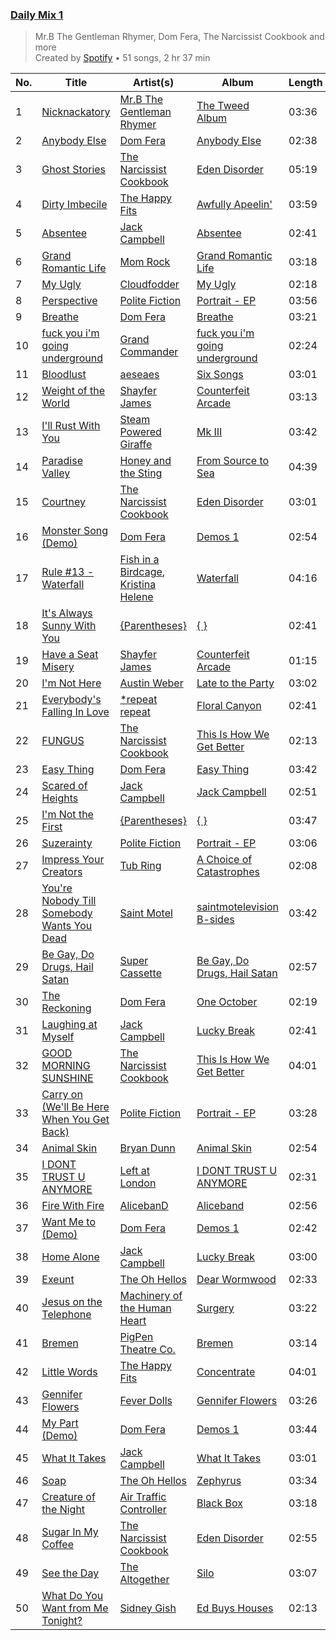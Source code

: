 ### [Daily Mix 1](https://open.spotify.com/playlist/37i9dQZF1E39Gzb56luQni)

> Mr.B The Gentleman Rhymer, Dom Fera, The Narcissist Cookbook and more<br>
> Created by [Spotify](https://open.spotify.com/user/spotify) • 51 songs, 2 hr 37 min

| No. | Title | Artist(s) | Album | Length |
|---|---|---|---|---|
| 1 | [Nicknackatory](https://open.spotify.com/track/1gNtB4nyr1RpK0zeuw5WwG) | [Mr.B The Gentleman Rhymer](https://open.spotify.com/artist/0ilsDGmlSM7nHPJgbOX0A9) | [The Tweed Album](https://open.spotify.com/album/0WQHquAYrZAeHbKVV7L5vZ) | 03:36 |
| 2 | [Anybody Else](https://open.spotify.com/track/3AgGV5DzPqe8DcJc6VTwAu) | [Dom Fera](https://open.spotify.com/artist/2qmjAtWVjMPWHHDdWilU6a) | [Anybody Else](https://open.spotify.com/album/0QWHAngyggahnhu7IElBpd) | 02:38 |
| 3 | [Ghost Stories](https://open.spotify.com/track/5ISRNtWOdRbCsDGBzl8pxA) | [The Narcissist Cookbook](https://open.spotify.com/artist/39XOEoh22kWNy5vsEZbAuX) | [Eden Disorder](https://open.spotify.com/album/7FQvWQe6c5U8RzsnqLACbP) | 05:19 |
| 4 | [Dirty Imbecile](https://open.spotify.com/track/7evpKJpRBRpCHux5JaczZX) | [The Happy Fits](https://open.spotify.com/artist/73rPcaYEhBd0UuVZBqqyQJ) | [Awfully Apeelin'](https://open.spotify.com/album/5Ytl4luzTdstrEpZdlMCSk) | 03:59 |
| 5 | [Absentee](https://open.spotify.com/track/4TTcBKSLK2lvjJaEBJsVoP) | [Jack Campbell](https://open.spotify.com/artist/3jpstJohEQDeP8JHzGyqaC) | [Absentee](https://open.spotify.com/album/0axbvqBOAejn8DgTUcJAp1) | 02:41 |
| 6 | [Grand Romantic Life](https://open.spotify.com/track/2sL9oNbbcToqV7CKnpHUzm) | [Mom Rock](https://open.spotify.com/artist/6xwv9O4HYAqPMp1bbSqufi) | [Grand Romantic Life](https://open.spotify.com/album/4TN7Zkl7TnC2J1ETVWXb2a) | 03:18 |
| 7 | [My Ugly](https://open.spotify.com/track/5fOF1bgsSzWEqKAyvmATx9) | [Cloudfodder](https://open.spotify.com/artist/6OKZuKmJCzu8x4FyO8Irhp) | [My Ugly](https://open.spotify.com/album/0ctn1BNls1WypP7wmluV06) | 02:18 |
| 8 | [Perspective](https://open.spotify.com/track/1z9t09cCzfOz9R8UYjirt8) | [Polite Fiction](https://open.spotify.com/artist/5YLvl4d4PEc4ls2xHf2EtR) | [Portrait - EP](https://open.spotify.com/album/29PnyiCuTu7UeBwPy5SSML) | 03:56 |
| 9 | [Breathe](https://open.spotify.com/track/5aHb9Wo4BhRjZNdDHXtLBN) | [Dom Fera](https://open.spotify.com/artist/2qmjAtWVjMPWHHDdWilU6a) | [Breathe](https://open.spotify.com/album/5Ub9l36U2QAeL8Dr5xTZKh) | 03:21 |
| 10 | [fuck you i'm going underground](https://open.spotify.com/track/46jIQCTyo6gbqT8dDVUltO) | [Grand Commander](https://open.spotify.com/artist/7LiOk3poyQ3J06xpFs5n99) | [fuck you i'm going underground](https://open.spotify.com/album/3DM3WrtjteWpb10FxJJw9n) | 02:24 |
| 11 | [Bloodlust](https://open.spotify.com/track/0CBbB7MHPEHE3j65qS1SMX) | [aeseaes](https://open.spotify.com/artist/52KatchKjz0L2amwBDxxwO) | [Six Songs](https://open.spotify.com/album/6JprCbodpeq8RDfR9Z3pwS) | 03:01 |
| 12 | [Weight of the World](https://open.spotify.com/track/3mBzmGcvEytNUsPHmpqtXZ) | [Shayfer James](https://open.spotify.com/artist/0PftqT3Gvj1IszkeRLHK9G) | [Counterfeit Arcade](https://open.spotify.com/album/3OdykG7E7VoQwsG38E2Bux) | 03:13 |
| 13 | [I'll Rust With You](https://open.spotify.com/track/3Isy8p53mZTC5xBYZIHOu1) | [Steam Powered Giraffe](https://open.spotify.com/artist/1yqs45BSh7457Flyhmdv7f) | [Mk III](https://open.spotify.com/album/5rZj4RcV5bcPLWgc1oGrsz) | 03:42 |
| 14 | [Paradise Valley](https://open.spotify.com/track/1gdz4lwZIQTnZ6uFrPiPjm) | [Honey and the Sting](https://open.spotify.com/artist/0ug1Ityj2tpfMPtbwPoPVp) | [From Source to Sea](https://open.spotify.com/album/2VEFHjKHLxwRcGOisqh3Uo) | 04:39 |
| 15 | [Courtney](https://open.spotify.com/track/0ceHOY9Vh3ZTatlUvrSSWU) | [The Narcissist Cookbook](https://open.spotify.com/artist/39XOEoh22kWNy5vsEZbAuX) | [Eden Disorder](https://open.spotify.com/album/7FQvWQe6c5U8RzsnqLACbP) | 03:01 |
| 16 | [Monster Song (Demo)](https://open.spotify.com/track/62MkdmDY7rWiBLTyRNZJms) | [Dom Fera](https://open.spotify.com/artist/2qmjAtWVjMPWHHDdWilU6a) | [Demos 1](https://open.spotify.com/album/4dF6QejgQL9E3M5NyvQQbo) | 02:54 |
| 17 | [Rule #13 - Waterfall](https://open.spotify.com/track/5fFR5e329rZnMMsN6coH6K) | [Fish in a Birdcage](https://open.spotify.com/artist/3AFsnAC0H9hes71BeRypbq), [Kristina Helene](https://open.spotify.com/artist/2B1WDQaYQOXpRi5TH1rUCk) | [Waterfall](https://open.spotify.com/album/4RX7OLRicCMQ4ORUJTQVTm) | 04:16 |
| 18 | [It's Always Sunny With You](https://open.spotify.com/track/4pF42a0ckjj7S0g2U4twgI) | [{Parentheses}](https://open.spotify.com/artist/2M5FAo9wD9hyBf2aZEIIg6) | [{ }](https://open.spotify.com/album/6AlnWCxhtYkMF2gq30omFn) | 02:41 |
| 19 | [Have a Seat Misery](https://open.spotify.com/track/62reWZkKlxUmLphHJy8kRN) | [Shayfer James](https://open.spotify.com/artist/0PftqT3Gvj1IszkeRLHK9G) | [Counterfeit Arcade](https://open.spotify.com/album/3OdykG7E7VoQwsG38E2Bux) | 01:15 |
| 20 | [I'm Not Here](https://open.spotify.com/track/4hJT5AdmKUann4VCuomlid) | [Austin Weber](https://open.spotify.com/artist/05bnFEwruBiBgJH8uW4vo6) | [Late to the Party](https://open.spotify.com/album/2ICsgHjSlRcDnyXyP9LZPK) | 03:02 |
| 21 | [Everybody's Falling In Love](https://open.spotify.com/track/3eCTf7hnQQf1fq0jNd8xQd) | [*repeat repeat](https://open.spotify.com/artist/0PEqo7RkX5wkaYwlT6hINn) | [Floral Canyon](https://open.spotify.com/album/5s3rXL4WPTQgCv5Lujy5YI) | 02:41 |
| 22 | [FUNGUS](https://open.spotify.com/track/0tn8nXfk5NzCD7p2a4iCW0) | [The Narcissist Cookbook](https://open.spotify.com/artist/39XOEoh22kWNy5vsEZbAuX) | [This Is How We Get Better](https://open.spotify.com/album/677DDXZPYZLzkL1gCyRfIg) | 02:13 |
| 23 | [Easy Thing](https://open.spotify.com/track/7jtWhbOvAbtmZNl6ca6YvE) | [Dom Fera](https://open.spotify.com/artist/2qmjAtWVjMPWHHDdWilU6a) | [Easy Thing](https://open.spotify.com/album/0Uzliyh80coDCoGHkAn5Ov) | 03:42 |
| 24 | [Scared of Heights](https://open.spotify.com/track/0xD3ANGO6Bf7UXaxscpbeY) | [Jack Campbell](https://open.spotify.com/artist/3jpstJohEQDeP8JHzGyqaC) | [Jack Campbell](https://open.spotify.com/album/0xbjt2Tx4rjnW0TqGvRte7) | 02:51 |
| 25 | [I'm Not the First](https://open.spotify.com/track/4s3X2Rry6gMKmcRHW0g1ZP) | [{Parentheses}](https://open.spotify.com/artist/2M5FAo9wD9hyBf2aZEIIg6) | [{ }](https://open.spotify.com/album/6AlnWCxhtYkMF2gq30omFn) | 03:47 |
| 26 | [Suzerainty](https://open.spotify.com/track/5Vwvk3cnOXMFiOgblVqdVA) | [Polite Fiction](https://open.spotify.com/artist/5YLvl4d4PEc4ls2xHf2EtR) | [Portrait - EP](https://open.spotify.com/album/29PnyiCuTu7UeBwPy5SSML) | 03:06 |
| 27 | [Impress Your Creators](https://open.spotify.com/track/7eNPLy3AXyy0IEAFIrTiyR) | [Tub Ring](https://open.spotify.com/artist/4ZRsSvxF588eUkyfFRLWEn) | [A Choice of Catastrophes](https://open.spotify.com/album/5BpApVjQqLte6wQFr1l6eb) | 02:08 |
| 28 | [You're Nobody Till Somebody Wants You Dead](https://open.spotify.com/track/4bl38xLIkTB6VO5r2EBvb1) | [Saint Motel](https://open.spotify.com/artist/1dWEYMPtNmvSVaDNLgB6NV) | [saintmotelevision B-sides](https://open.spotify.com/album/4qXOmqDJW6BlgUQHf8wjXc) | 03:42 |
| 29 | [Be Gay, Do Drugs, Hail Satan](https://open.spotify.com/track/780FG6uMy30vT4DrNLAO3W) | [Super Cassette](https://open.spotify.com/artist/192f9MIvyAOXrAXV4k4pXL) | [Be Gay, Do Drugs, Hail Satan](https://open.spotify.com/album/1QzSuIjxZmIUrzG2DvfsNt) | 02:57 |
| 30 | [The Reckoning](https://open.spotify.com/track/2RXm45xWTrHVk3y3EDxAw0) | [Dom Fera](https://open.spotify.com/artist/2qmjAtWVjMPWHHDdWilU6a) | [One October](https://open.spotify.com/album/7tL4u7sgy9fpktjHAcsmWz) | 02:19 |
| 31 | [Laughing at Myself](https://open.spotify.com/track/0cV6ZqudeHbDPJ2YCKmhHI) | [Jack Campbell](https://open.spotify.com/artist/3jpstJohEQDeP8JHzGyqaC) | [Lucky Break](https://open.spotify.com/album/6qOHNqlw3fbNoepAG4Eyf4) | 02:41 |
| 32 | [GOOD MORNING SUNSHINE](https://open.spotify.com/track/5DSOMmYhxEKPQXtkFdmDfH) | [The Narcissist Cookbook](https://open.spotify.com/artist/39XOEoh22kWNy5vsEZbAuX) | [This Is How We Get Better](https://open.spotify.com/album/677DDXZPYZLzkL1gCyRfIg) | 04:01 |
| 33 | [Carry on (We'll Be Here When You Get Back)](https://open.spotify.com/track/0FYuGwqvfGxdsJ52hlehIL) | [Polite Fiction](https://open.spotify.com/artist/5YLvl4d4PEc4ls2xHf2EtR) | [Portrait - EP](https://open.spotify.com/album/29PnyiCuTu7UeBwPy5SSML) | 03:28 |
| 34 | [Animal Skin](https://open.spotify.com/track/1tdtmYCkDpc6YUvy3IesEb) | [Bryan Dunn](https://open.spotify.com/artist/4DWZ3TNXwdqNm4nWh7bZ89) | [Animal Skin](https://open.spotify.com/album/2B6xyZ5t4Ie9Tk7LV4Yav0) | 02:54 |
| 35 | [I DONT TRUST U ANYMORE](https://open.spotify.com/track/3k1xI9HUi76EEhKkWxYtbe) | [Left at London](https://open.spotify.com/artist/3xPCFC8f7U3raEXOXQ3MrE) | [I DONT TRUST U ANYMORE](https://open.spotify.com/album/64h5qsiQY7u3uk4vp5aexa) | 02:31 |
| 36 | [Fire With Fire](https://open.spotify.com/track/2sWVKWb6hxcjOqb0m4KYMK) | [AlicebanD](https://open.spotify.com/artist/4r4F8WTxKS7hsSWVzlu6rY) | [Aliceband](https://open.spotify.com/album/1ikXR3naSvqHn5aej1Lxtw) | 02:56 |
| 37 | [Want Me to (Demo)](https://open.spotify.com/track/7gZM6AvhlmFFeAyV1o7mIC) | [Dom Fera](https://open.spotify.com/artist/2qmjAtWVjMPWHHDdWilU6a) | [Demos 1](https://open.spotify.com/album/4dF6QejgQL9E3M5NyvQQbo) | 02:42 |
| 38 | [Home Alone](https://open.spotify.com/track/691du6xlHVUkXEHMkCka03) | [Jack Campbell](https://open.spotify.com/artist/3jpstJohEQDeP8JHzGyqaC) | [Lucky Break](https://open.spotify.com/album/6qOHNqlw3fbNoepAG4Eyf4) | 03:00 |
| 39 | [Exeunt](https://open.spotify.com/track/01HCRjjmMxN5sbTfqUiUWe) | [The Oh Hellos](https://open.spotify.com/artist/3Fe3pszR2t4TOBVz41B1WR) | [Dear Wormwood](https://open.spotify.com/album/6wYIs564dOi2lOT9bGYPLK) | 02:33 |
| 40 | [Jesus on the Telephone](https://open.spotify.com/track/6HVkkyZCfZJd7VWYDxBcTK) | [Machinery of the Human Heart](https://open.spotify.com/artist/15uw42DlojvWW7S6k2PIuj) | [Surgery](https://open.spotify.com/album/0Oeo3TTbSPuSz7oJ8CjKk2) | 03:22 |
| 41 | [Bremen](https://open.spotify.com/track/5CSHAq8NHDcCofVzAEmeiy) | [PigPen Theatre Co.](https://open.spotify.com/artist/2bp8QF1JExz4O3uINxPSPS) | [Bremen](https://open.spotify.com/album/3p5y0aAgJgPunxggsS9fVv) | 03:14 |
| 42 | [Little Words](https://open.spotify.com/track/04hsupNh2hvlTgXSMkyc4T) | [The Happy Fits](https://open.spotify.com/artist/73rPcaYEhBd0UuVZBqqyQJ) | [Concentrate](https://open.spotify.com/album/1mgzsmNo3XcdjonlRIwvFk) | 04:01 |
| 43 | [Gennifer Flowers](https://open.spotify.com/track/6FH7jNKYCdfYWBymtIrFT8) | [Fever Dolls](https://open.spotify.com/artist/3KeGbFp8QkzaknOW0sLexS) | [Gennifer Flowers](https://open.spotify.com/album/48aq7jpcGuIvFA3fMTvp0s) | 03:26 |
| 44 | [My Part (Demo)](https://open.spotify.com/track/5RTnk9f0ud1v1MvRb10Ou9) | [Dom Fera](https://open.spotify.com/artist/2qmjAtWVjMPWHHDdWilU6a) | [Demos 1](https://open.spotify.com/album/4dF6QejgQL9E3M5NyvQQbo) | 03:44 |
| 45 | [What It Takes](https://open.spotify.com/track/3dISru72LvTZdSusTwBkQ6) | [Jack Campbell](https://open.spotify.com/artist/3jpstJohEQDeP8JHzGyqaC) | [What It Takes](https://open.spotify.com/album/2Sa1Pnc2cY2i2BhkqZqk2x) | 03:01 |
| 46 | [Soap](https://open.spotify.com/track/6KdS8wTdix7afv3dqSjaW4) | [The Oh Hellos](https://open.spotify.com/artist/3Fe3pszR2t4TOBVz41B1WR) | [Zephyrus](https://open.spotify.com/album/2e5ntN8Wz3qPx8NokM6x2K) | 03:34 |
| 47 | [Creature of the Night](https://open.spotify.com/track/1OvOjcaX5lvlxVxYxhRkom) | [Air Traffic Controller](https://open.spotify.com/artist/2Oboq4Pq88TcC9eUn2HSW9) | [Black Box](https://open.spotify.com/album/4E3VgW7y4rvPF8B6GFIIp7) | 03:18 |
| 48 | [Sugar In My Coffee](https://open.spotify.com/track/0AfJfGbkE0RpJXbwbqdAsZ) | [The Narcissist Cookbook](https://open.spotify.com/artist/39XOEoh22kWNy5vsEZbAuX) | [Eden Disorder](https://open.spotify.com/album/7FQvWQe6c5U8RzsnqLACbP) | 02:55 |
| 49 | [See the Day](https://open.spotify.com/track/6zjzo6BRdYdOmALwt6TauD) | [The Altogether](https://open.spotify.com/artist/6LipWEhF4zwwRY8hFtCQHc) | [Silo](https://open.spotify.com/album/7gMJ73FNHGu8YHP3Kkt9Vd) | 03:07 |
| 50 | [What Do You Want from Me Tonight?](https://open.spotify.com/track/2OZVUfl8K0Ijw32bUf1fG4) | [Sidney Gish](https://open.spotify.com/artist/2orBKFyc84jo9AZH5jarhI) | [Ed Buys Houses](https://open.spotify.com/album/64DjJ6ym4wzWt2HzwpZ6jO) | 02:13 |
